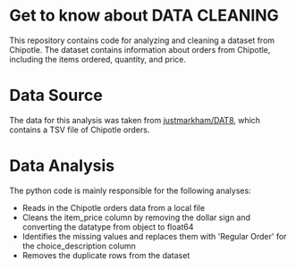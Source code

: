 # Get to know about DATA CLEANING

This repository contains code for analyzing and cleaning a dataset from Chipotle. The dataset contains information about orders from Chipotle, including the items ordered, quantity, and price.

# Data Source
The data for this analysis was taken from [justmarkham/DAT8](https://github.com/justmarkham/DAT8/blob/master/data/chipotle.tsv), which contains a TSV file of Chipotle orders.




# Data Analysis

The python code is mainly responsible for the following analyses:
- Reads in the Chipotle orders data from a local file 
- Cleans the item_price column by removing the dollar sign and converting the datatype from object to float64
- Identifies the missing values and replaces them with 'Regular Order' for the choice_description column 
- Removes the duplicate rows from the dataset 
